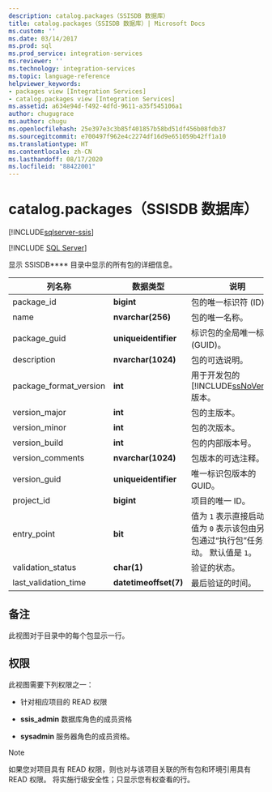 ```yaml
---
description: catalog.packages（SSISDB 数据库）
title: catalog.packages（SSISDB 数据库）| Microsoft Docs
ms.custom: ''
ms.date: 03/14/2017
ms.prod: sql
ms.prod_service: integration-services
ms.reviewer: ''
ms.technology: integration-services
ms.topic: language-reference
helpviewer_keywords:
- packages view [Integration Services]
- catalog.packages view [Integration Services]
ms.assetid: a634e94d-f492-4dfd-9611-a35f545106a1
author: chugugrace
ms.author: chugu
ms.openlocfilehash: 25e397e3c3b85f401857b58bd51df456b08fdb37
ms.sourcegitcommit: e700497f962e4c2274df16d9e651059b42ff1a10
ms.translationtype: HT
ms.contentlocale: zh-CN
ms.lasthandoff: 08/17/2020
ms.locfileid: "88422001"
---
```

# <a name="catalogpackages-ssisdb-database"></a>catalog.packages（SSISDB 数据库）

[!INCLUDE[sqlserver-ssis](../../includes/applies-to-version/sqlserver-ssis.md)]


[!INCLUDE [SQL Server](../../includes/applies-to-version/sqlserver.md)]

  显示 SSISDB**** 目录中显示的所有包的详细信息。  
  
|列名称|数据类型|说明|  
|-----------------|---------------|-----------------|  
|package_id|**bigint**|包的唯一标识符 (ID)。|  
|name|**nvarchar(256)**|包的唯一名称。|  
|package_guid|**uniqueidentifier**|标识包的全局唯一标识符 (GUID)。|  
|description|**nvarchar(1024)**|包的可选说明。|  
|package_format_version|**int**|用于开发包的 [!INCLUDE[ssNoVersion](../../includes/ssnoversion-md.md)] 版本。|  
|version_major|**int**|包的主版本。|  
|version_minor|**int**|包的次版本。|  
|version_build|**int**|包的内部版本号。|  
|version_comments|**nvarchar(1024)**|包版本的可选注释。|  
|version_guid|**uniqueidentifier**|唯一标识包版本的 GUID。|  
|project_id|**bigint**|项目的唯一 ID。|  
|entry_point|**bit**|值为 `1` 表示直接启动包。 值为 `0` 表示该包由另一个包通过“执行包”任务启动。 默认值是 `1`。|  
|validation_status|**char(1)**|验证的状态。|  
|last_validation_time|**datetimeoffset(7)**|最后验证的时间。|  
  
## <a name="remarks"></a>备注  
 此视图对于目录中的每个包显示一行。  
  
## <a name="permissions"></a>权限  
 此视图需要下列权限之一：  
  
-   针对相应项目的 READ 权限  
  
-   **ssis_admin** 数据库角色的成员资格  
  
-   **sysadmin** 服务器角色的成员资格。  
  
> [!NOTE]  
>  如果您对项目具有 READ 权限，则也对与该项目关联的所有包和环境引用具有 READ 权限。 将实施行级安全性；只显示您有权查看的行。  
  
  
